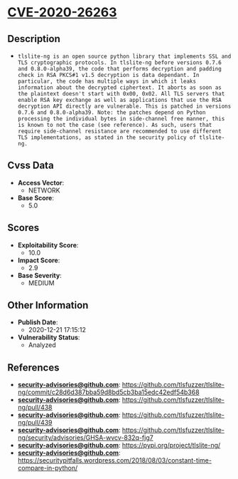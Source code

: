 
# [CVE-2020-26263](https://github.com/tlsfuzzer/tlslite-ng/commit/c28d6d387bba59d8bd5cb3ba15edc42edf54b368)

## Description

- `tlslite-ng is an open source python library that implements SSL and TLS cryptographic protocols. In tlslite-ng before versions 0.7.6 and 0.8.0-alpha39, the code that performs decryption and padding check in RSA PKCS#1 v1.5 decryption is data dependant. In particular, the code has multiple ways in which it leaks information about the decrypted ciphertext. It aborts as soon as the plaintext doesn't start with 0x00, 0x02. All TLS servers that enable RSA key exchange as well as applications that use the RSA decryption API directly are vulnerable. This is patched in versions 0.7.6 and 0.8.0-alpha39. Note: the patches depend on Python processing the individual bytes in side-channel free manner, this is known to not the case (see reference). As such, users that require side-channel resistance are recommended to use different TLS implementations, as stated in the security policy of tlslite-ng.`

## Cvss Data

- **Access Vector**:
  - NETWORK
- **Base Score**:
  - 5.0

## Scores

- **Exploitability Score**:
  - 10.0
- **Impact Score**:
  - 2.9
- **Base Severity**:
  - MEDIUM

## Other Information

- **Publish Date**:
  - 2020-12-21 17:15:12
- **Vulnerability Status**:
  - Analyzed

## References

- **security-advisories@github.com**: https://github.com/tlsfuzzer/tlslite-ng/commit/c28d6d387bba59d8bd5cb3ba15edc42edf54b368
- **security-advisories@github.com**: https://github.com/tlsfuzzer/tlslite-ng/pull/438
- **security-advisories@github.com**: https://github.com/tlsfuzzer/tlslite-ng/pull/439
- **security-advisories@github.com**: https://github.com/tlsfuzzer/tlslite-ng/security/advisories/GHSA-wvcv-832q-fjg7
- **security-advisories@github.com**: https://pypi.org/project/tlslite-ng/
- **security-advisories@github.com**: https://securitypitfalls.wordpress.com/2018/08/03/constant-time-compare-in-python/
